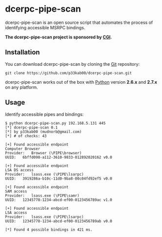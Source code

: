 # dcerpc-pipe-scan

dcerpc-pipe-scan is an open source script that automates the process of identifying accessible MSRPC bindings. 

**The dcerpc-pipe-scan project is sponsored by [CGI](https://www.cgi.com/en).**

Installation
----

You can download dcerpc-pipe-scan by cloning the [Git](https://github.com/p33kab00/dcerpc-pipe-scan) repository:

    git clone https://github.com/p33kab00/dcerpc-pipe-scan.git

dcerpc-pipe-scan works out of the box with [Python](http://www.python.org/download/) version **2.6.x** and **2.7.x** on any platform.

Usage
----

Identify accessible pipes and bindings:

    $ python dcerpc-pipe-scan.py 192.168.5.131 445
    [*] dcerpc-pipe-scan 0.1
    [*] by p33kab00 (mudnorb@gmail.com)
    [*] # of checks: 43

    [+] Found accessible endpoint
    Computer Browser
    Provider:	Browser (\PIPE\browser)
    UUID:	6bffd098-a112-3610-9833-012892020162 v0.0

    [+] Found accessible endpoint
    LSA DS access
    Provider:	lsass.exe (\PIPE\lsarpc)
    UUID:	3919286a-b10c-11d0-9ba8-00c04fd92ef5 v0.0

    [+] Found accessible endpoint
    SAM access
    Provider:	lsass.exe (\PIPE\samr)
    UUID:	12345778-1234-abcd-ef00-0123456789ac v1.0

    [+] Found accessible endpoint
    LSA access
    Provider:	lsass.exe (\PIPE\lsarpc)
    UUID:	12345778-1234-abcd-ef00-0123456789ab v0.0

    [*] Found 4 possible bindings in 421 ms.

